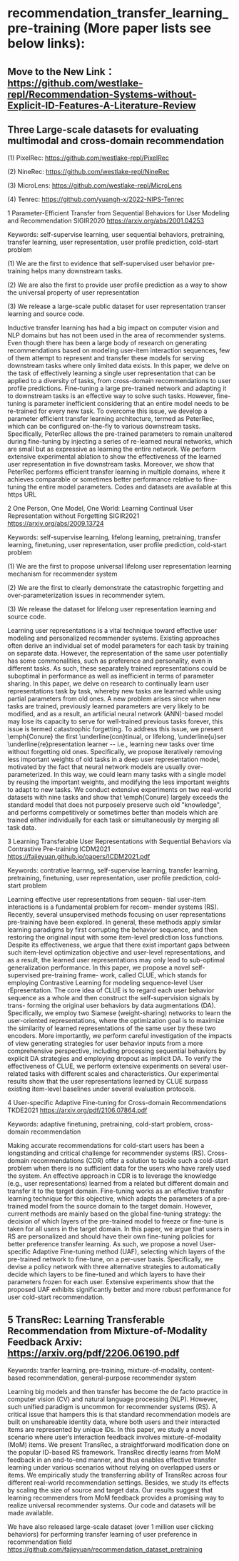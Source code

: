 # recommendation_transfer_learning_pre-training (More paper lists see below links):  

## Move to the New Link： https://github.com/westlake-repl/Recommendation-Systems-without-Explicit-ID-Features-A-Literature-Review

## Three Large-scale datasets for evaluating multimodal and cross-domain recommendation

(1) PixelRec: https://github.com/westlake-repl/PixelRec

(2) NineRec: https://github.com/westlake-repl/NineRec

(3) MicroLens: https://github.com/westlake-repl/MicroLens

(4) Tenrec: https://github.com/yuangh-x/2022-NIPS-Tenrec



1 Parameter-Efficient Transfer from Sequential Behaviors for User Modeling and Recommendation SIGIR2020 https://arxiv.org/abs/2001.04253

Keywords: self-supervise learning, user sequential behaviors, pretraining, transfer learning, user representation, user profile prediction, cold-start problem

(1) We are the first to evidence that self-supervised user behavior pre-training helps many downstream tasks. 

(2) We are also the first to provide user profile prediction as a way to show the universal property of user representation

(3) We release a large-scale public dataset for user representation transer learning and source code.


Inductive transfer learning has had a big impact on computer vision and NLP domains but has not been used in the area of recommender systems. Even though there has been a large body of research on generating recommendations based on modeling user-item interaction sequences, few of them attempt to represent and transfer these models for serving downstream tasks where only limited data exists.  In this paper, we delve on the task of effectively learning a single user representation that can be applied to a diversity of tasks, from cross-domain recommendations to user profile predictions. Fine-tuning a large pre-trained network and adapting it to downstream tasks is an effective way to solve such tasks. However, fine-tuning is parameter inefficient considering that an entire model needs to be re-trained for every new task. To overcome this issue, we develop a parameter efficient transfer learning architecture, termed as PeterRec, which can be configured on-the-fly to various downstream tasks. Specifically, PeterRec allows the pre-trained parameters to remain unaltered during fine-tuning by injecting a series of re-learned neural networks, which are small but as expressive as learning the entire network. We perform extensive experimental ablation to show the effectiveness of the learned user representation in five downstream tasks. Moreover, we show that PeterRec performs efficient transfer learning in multiple domains, where it achieves comparable or sometimes better performance relative to fine-tuning the entire model parameters. Codes and datasets are available at this https URL


2 One Person, One Model, One World: Learning Continual User Representation without Forgetting SIGIR2021 https://arxiv.org/abs/2009.13724

Keywords: self-supervise learning, lifelong learning, pretraining, transfer learning, finetuning, user representation, user profile prediction, cold-start problem

(1) We are the first to propose universal lifelong user representation learning mechanism for recommender system

(2) We are the first to clearly demonstrate the catastrophic forgetting and over-parameterization issues in recommender sytem.

(3) We release the dataset for lifelong user representation learning and source code.


Learning user representations is a vital technique toward effective user modeling and personalized recommender systems. Existing approaches often derive an individual set of model parameters for each task by training on separate data. However, the representation of the same user potentially has some commonalities, such as preference and personality, even in different tasks. As such, these separately trained representations could be suboptimal in performance as well as inefficient in terms of parameter sharing. 
In this paper, we delve on research to continually learn user representations task by task, whereby new tasks are learned while using partial parameters from old ones. A new problem arises since when new tasks are trained, previously learned parameters are very likely to be modified, and as a result, an artificial neural network (ANN)-based model may lose its capacity to serve for well-trained previous tasks forever, this issue is termed catastrophic forgetting. To address this issue, we present \emph{Conure} the first \underline{con}tinual, or lifelong, \underline{u}ser \underline{re}presentation learner -- i.e., learning new tasks over time without forgetting old ones. Specifically, we propose iteratively removing less important weights of old tasks in a deep user representation model, motivated by the fact that neural network models are usually over-parameterized. In this way, we could learn many tasks with a single model by reusing the important weights, and modifying the less important weights to adapt to new tasks. We conduct extensive experiments on two real-world datasets with nine tasks and show that \emph{Conure} largely exceeds the standard model that does not purposely preserve such old "knowledge", and performs competitively or sometimes better than models which are trained either individually for each task or simultaneously by merging all task data.


3 Learning Transferable User Representations with Sequential Behaviors via Contrastive Pre-training ICDM2021 https://fajieyuan.github.io/papers/ICDM2021.pdf

Keywords: contrative learnng, self-supervise learning, transfer learning,  pretraining, finetuning, user representation, user profile prediction, cold-start problem

Learning effective user representations from sequen- tial user-item interactions is a fundamental problem for recom- mender systems (RS). Recently, several unsupervised methods focusing on user representations pre-training have been explored. In general, these methods apply similar learning paradigms by first corrupting the behavior sequence, and then restoring the original input with some item-level prediction loss functions. Despite its effectiveness, we argue that there exist important gaps between such item-level optimization objective and user-level representations, and as a result, the learned user representations may only lead to sub-optimal generalization performance. In this paper, we propose a novel self-supervised pre-training frame- work, called CLUE, which stands for employing Contrastive Learning for modeling sequence-level User rEpresentation. The core idea of CLUE is to regard each user behavior sequence as a whole and then construct the self-supervision signals by trans- forming the original user behaviors by data augmentations (DA). Specifically, we employ two Siamese (weight-sharing) networks to learn the user-oriented representations, where the optimization goal is to maximize the similarity of learned representations of the same user by these two encoders. More importantly, we perform careful investigation of the impacts of view generating strategies for user behavior inputs from a more comprehensive perspective, including processing sequential behaviors by explicit DA strategies and employing dropout as implicit DA. To verify the effectiveness of CLUE, we perform extensive experiments on several user-related tasks with different scales and characteristics. Our experimental results show that the user representations learned by CLUE surpass existing item-level baselines under several evaluation protocols.

4 User-specific Adaptive Fine-tuning for Cross-domain Recommendations TKDE2021 https://arxiv.org/pdf/2106.07864.pdf

Keywords: adaptive finetuning, pretraining, cold-start problem, cross-domain recommendation

Making accurate recommendations for cold-start users has been a longstanding and critical challenge for recommender systems (RS). Cross-domain recommendations (CDR) offer a solution to tackle such a cold-start problem when there is no sufficient data for the users who have rarely used the system. An effective approach in CDR is to leverage the knowledge (e.g., user representations) learned from a related but different domain and transfer it to the target domain. Fine-tuning works as an effective transfer learning technique for this objective, which adapts the parameters of a pre-trained model from the source domain to the target domain. However, current methods are mainly based on the global fine-tuning strategy: the decision of which layers of the pre-trained model to freeze or fine-tune is taken for all users in the target domain. In this paper, we argue that users in RS are personalized and should have their own fine-tuning policies for better preference transfer learning. As such, we propose a novel User-specific Adaptive Fine-tuning method (UAF), selecting which layers of the pre-trained network to fine-tune, on a per-user basis. Specifically, we devise a policy network with three alternative strategies to automatically decide which layers to be fine-tuned and which layers to have their parameters frozen for each user. Extensive experiments show that the proposed UAF exhibits significantly better and more robust performance for user cold-start recommendation.

## 5 TransRec: Learning Transferable Recommendation from Mixture-of-Modality Feedback     Arxiv: https://arxiv.org/pdf/2206.06190.pdf 

Keywords: tranfer learning, pre-training, mixture-of-modality, content-based recommendation, general-purpose recommender system

Learning big models and then transfer has become the de facto practice in computer vision (CV) and natural language processing (NLP). However, such unified
paradigm is uncommon for recommender systems (RS). A critical issue that hampers this is that standard recommendation models are built on unshareable identity
data, where both users and their interacted items are represented by unique IDs. In this paper, we study a novel scenario where user’s interaction feedback involves
mixture-of-modality (MoM) items. We present TransRec, a straightforward modification done on the popular ID-based RS framework. TransRec directly learns
from MoM feedback in an end-to-end manner, and thus enables effective transfer  learning under various scenarios without relying on overlapped users or items.
We empirically study the transferring ability of TransRec across four different real-world recommendation settings. Besides, we study its effects by scaling the size of source and target data. Our results suggest that learning recommenders from MoM feedback provides a promising way to realize universal recommender systems. Our code and datasets will be made available.


We have also released large-scale dataset (over 1 million user clicking behaviors) for performing transfer learning of user preference in recommendation field
https://github.com/fajieyuan/recommendation_dataset_pretraining

